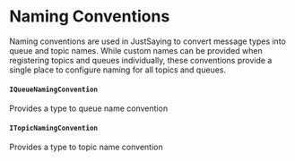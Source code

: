 # Naming Conventions

Naming conventions are used in JustSaying to convert message types into queue and topic names. While custom names can be provided when registering topics and queues individually, these conventions provide a single place to configure naming for all topics and queues.

####  `IQueueNamingConvention`

Provides a type to queue name convention

#### `ITopicNamingConvention`

Provides a type to topic name convention

